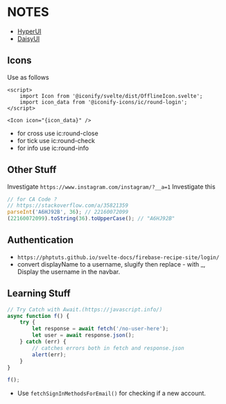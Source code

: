 # NOTES

-   [HyperUI](https://hyperui.dev/)
-   [DaisyUI](https://daisyui.com/)

## Icons

Use as follows

```svelte
<script>
    import Icon from '@iconify/svelte/dist/OfflineIcon.svelte';
    import icon_data from '@iconify-icons/ic/round-login';
</script>

<Icon icon="{icon_data}" />
```

-   for cross use ic:round-close
-   for tick use ic:round-check
-   for info use ic:round-info

## Other Stuff

Investigate `https://www.instagram.com/instagram/?__a=1`
Investigate this

```js
// for CA Code ?
// https://stackoverflow.com/a/35821359
parseInt('A6HJ92B', 36); // 22160072099
(22160072099).toString(36).toUpperCase(); // "A6HJ92B"
```

## Authentication

-   `https://phptuts.github.io/svelte-docs/firebase-recipe-site/login/`
-   convert displayName to a username, slugify then replace - with \_, Display the username in the navbar.

## Learning Stuff

```js
// Try Catch with Await.(https://javascript.info/)
async function f() {
    try {
        let response = await fetch('/no-user-here');
        let user = await response.json();
    } catch (err) {
        // catches errors both in fetch and response.json
        alert(err);
    }
}

f();
```

-   Use `fetchSignInMethodsForEmail()` for checking if a new account.
